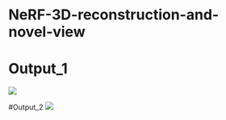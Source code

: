 # NeRF-3D-reconstruction-and-novel-view
# Output_1
![](https://github.com/DhirajRouniyar/NeRF-3D-reconstruction-and-novel-view/blob/main/Phase%202/Nerf.gif)

#Output_2
![](https://github.com/DhirajRouniyar/NeRF-3D-reconstruction-and-novel-view/blob/main/Phase%202/Nerf_2.gif)
